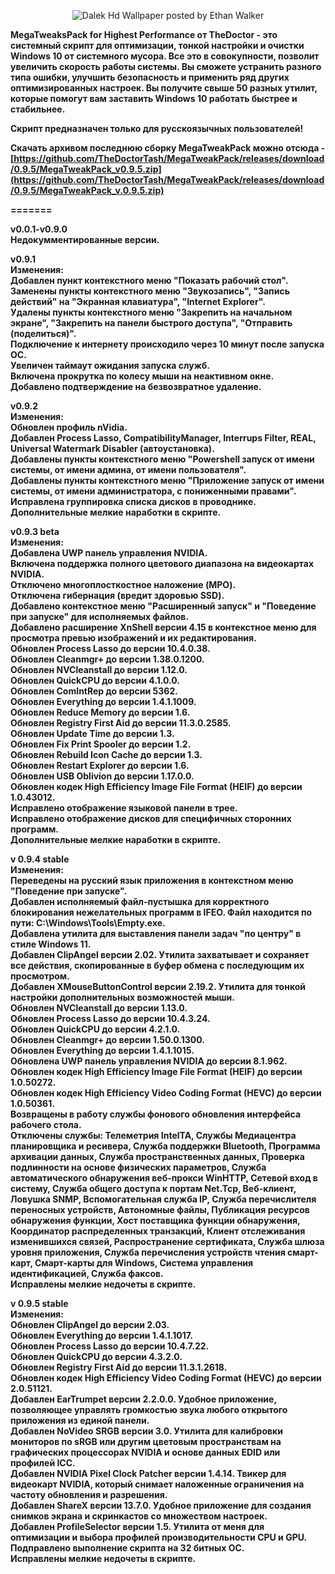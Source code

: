 <p align="center">
  <img src="https://cutewallpaper.org/22/dalek-hd-wallpaper/1766921014.jpg" alt="Dalek Hd Wallpaper posted by Ethan Walker"/>
</p>

<b>MegaTweaksPack for Highest Performance от TheDoctor - это системный скрипт для оптимизации, тонкой настройки и очистки Windows 10 от системного мусора. Все это в совокупности, позволит увеличить скорость работы системы. Вы сможете устранить разного типа ошибки, улучшить безопасность и применить ряд других оптимизированных настроек. Вы получите свыше 50 разных утилит, которые помогут вам заставить Windows 10 работать быстрее и стабильнее.<br>

Скрипт предназначен только для русскоязычных пользователей!<br>

Скачать архивом последнюю сборку MegaTweakPack можно отсюда - [https://github.com/TheDoctorTash/MegaTweakPack/releases/download/0.9.5/MegaTweakPack_v0.9.5.zip](https://github.com/TheDoctorTash/MegaTweakPack/releases/download/0.9.5/MegaTweakPack_v.0.9.5.zip)

=======

v0.0.1-v0.9.0<br>
Недокумментированные версии.<br>

v0.9.1<br>
Изменения:<br>
Добавлен пункт контекстного меню "Показать рабочий стол".<br>
Заменены пункты контекстного меню "Звукозапись", "Запись действий" на "Экранная клавиатура", "Internet Explorer".<br>
Удалены пункты контекстного меню "Закрепить на начальном экране", "Закрепить на панели быстрого доступа", "Отправить (поделиться)".<br>
Подключение к интернету происходило через 10 минут после запуска ОС.<br>
Увеличен таймаут ожидания запуска служб.<br>
Включена прокрутка по колесу мыши на неактивном окне.<br>
Добавлено подтверждение на безвозвратное удаление.<br>

v0.9.2<br>
Изменения:<br>
Обновлен профиль nVidia.<br>
Добавлен Process Lasso, CompatibilityManager, Interrups Filter, REAL, Universal Watermark Disabler (автоустановка).<br>
Добавлены пункты контекстного меню "Powershell запуск от имени системы, от имени админа, от имени пользователя".<br>
Добавлены пункты контекстного меню "Приложение запуск от имени системы, от имени администратора, с пониженными правами".<br>
Исправлена группировка списка дисков в проводнике.<br>
Дополнительные мелкие наработки в скрипте.<br>

v0.9.3 beta<br>
Изменения:<br>
Добавлена UWP панель управления NVIDIA.<br>
Включена поддержка полного цветового диапазона на видеокартах NVIDIA.<br>
Отключено многоплосткостное наложение (MPO).<br>
Отключена гибернация (вредит здоровью SSD).<br>
Добавлено контекстное меню "Расширенный запуск" и "Поведение при запуске" для исполняемых файлов.<br>
Добавлено расширение XnShell версии 4.15 в контекстное меню для просмотра превью изображений и их редактирования.<br>
Обновлен Process Lasso до версии 10.4.0.38.<br>
Обновлен Cleanmgr+ до версии 1.38.0.1200.<br>
Обновлен NVCleanstall до версии 1.12.0.<br>
Обновлен QuickCPU до версии 4.1.0.0.<br>
Обновлен ComIntRep до версии 5362.<br>
Обновлен Everything до версии 1.4.1.1009.<br>
Обновлен Reduce Memory до версии 1.6.<br>
Обновлен Registry First Aid до версии 11.3.0.2585.<br>
Обновлен Update Time до версии 1.3.<br>
Обновлен Fix Print Spooler до версии 1.2.<br>
Обновлен Rebuild Icon Cache до версии 1.3.<br>
Обновлен Restart Explorer до версии 1.6.<br>
Обновлен USB Oblivion до версии 1.17.0.0.<br>
Обновлен кодек High Efficiency Image File Format (HEIF) до версии 1.0.43012.<br>
Исправлено отображение языковой панели в трее.<br>
Исправлено отображение дисков для специфичных сторонних программ.<br>
Дополнительные мелкие наработки в скрипте.<br>

v 0.9.4 stable<br>
Изменения:<br>
Переведены на русский язык приложения в контекстном меню "Поведение при запуске".<br>
Добавлен исполняемый файл-пустышка для корректного блокирования нежелательных программ в IFEO. Файл находится по пути: C:\Windows\Tools\Empty.exe.<br>
Добавлена утилита для выставления панели задач "по центру" в стиле Windows 11.<br>
Добавлен ClipAngel версии 2.02. Утилита захватывает и сохраняет все действия, скопированные в буфер обмена с последующим их просмотром.<br>
Добавлен XMouseButtonControl версии 2.19.2. Утилита для тонкой настройки дополнительных возможностей мыши.<br>
Обновлен NVCleanstall до версии 1.13.0.<br>
Обновлен Process Lasso до версии 10.4.3.24.<br>
Обновлен QuickCPU до версии 4.2.1.0.<br>
Обновлен Cleanmgr+ до версии 1.50.0.1300.<br>
Обновлен Everything до версии 1.4.1.1015.<br>
Обновлена UWP панель управления NVIDIA до версии 8.1.962.<br>
Обновлен кодек High Efficiency Image File Format (HEIF) до версии 1.0.50272.<br>
Обновлен кодек High Efficiency Video Coding Format (HEVC) до версии 1.0.50361.<br>
Возвращены в работу службы фонового обновления интерфейса рабочего стола.<br>
Отключены службы: Телеметрия IntelTA, Службы Медиацентра планировщика и ресивера, Служба поддержки Bluetooth, Программа архивации данных, Служба пространственных данных, Проверка подлинности на основе физических параметров, Служба автоматического обнаружения веб-прокси WinHTTP, Сетевой вход в систему, Служба общего доступа к портам Net.Tcp, Веб-клиент, Ловушка SNMP, Вспомогательная служба IP, Служба перечислителя переносных устройств, Автономные файлы, Публикация ресурсов обнаружения функции, Хост поставщика функции обнаружения, Координатор распределенных транзакций, Клиент отслеживания изменившихся связей, Распространение сертификата, Служба шлюза уровня приложения, Служба перечисления устройств чтения смарт-карт, Смарт-карты для Windows, Система управления идентификацией, Служба факсов.<br>
Исправлены мелкие недочеты в скрипте.<br>

v 0.9.5 stable<br>
Изменения:<br>
Обновлен ClipAngel до версии 2.03.<br>
Обновлен Everything до версии 1.4.1.1017.<br>
Обновлен Process Lasso до версии 10.4.7.22.<br>
Обновлен QuickCPU до версии 4.3.2.0.<br>
Обновлен Registry First Aid до версии 11.3.1.2618.<br>
Обновлен кодек High Efficiency Video Coding Format (HEVC) до версии 2.0.51121.<br>
Добавлен EarTrumpet версии 2.2.0.0. Удобное приложение, позволяющее управлять громкостью звука любого открытого приложения из единой панели.<br>
Добавлен NoVideo SRGB версии 3.0. Утилита для калибровки мониторов по sRGB или другим цветовым пространствам на графических процессорах NVIDIA и основе данных EDID или профилей ICC‎.<br>
Добавлен NVIDIA Pixel Clock Patcher версии 1.4.14. Твикер для видеокарт NVIDIA, который снимает наложенные ограничения на частоту обновления и разрешения.<br>
Добавлен ShareX версии 13.7.0. Удобное приложение для создания снимков экрана и скринкастов со множеством настроек.<br>
Добавлен ProfileSelector версии 1.5. Утилита от меня для оптимизации и выбора профилей производительности CPU и GPU.<br>
Подправлено выполнение скрипта на 32 битных ОС.<br>
Исправлены мелкие недочеты в скрипте.<br>
